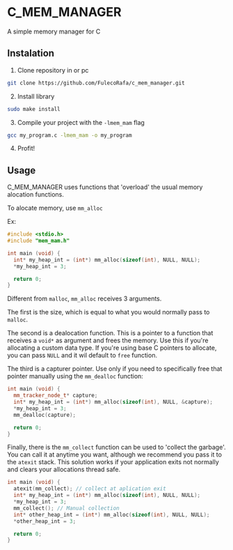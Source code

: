 # C_MEM_MANAGER
A simple memory manager for C

## Instalation
1. Clone repository in or pc
```bash
git clone https://github.com/FulecoRafa/c_mem_manager.git
```

2. Install library
```bash
sudo make install
```

3. Compile your project with the `-lmem_mam` flag
```bash
gcc my_program.c -lmem_mam -o my_program
```

4. Profit!

## Usage
C_MEM_MANAGER uses functions that 'overload' the usual memory alocation functions.

To alocate memory, use `mm_alloc`

Ex:
```cpp
#include <stdio.h>
#include "mem_mam.h"

int main (void) {
  int* my_heap_int = (int*) mm_alloc(sizeof(int), NULL, NULL);
  *my_heap_int = 3;

  return 0;
}
```

Different from `malloc`, `mm_alloc` receives 3 arguments.

The first is the size, which is equal to what
you would normally pass to `malloc`.

The second is a dealocation function.
This is a pointer to a function that
receives a `void*` as argument and frees the memory.
Use this if you're allocating a custom data type.
If you're using base C pointers to allocate, you can
pass `NULL` and it wil default to `free` function.

The third is a capturer pointer. Use only if you need
to specifically free that pointer manually using the
`mm_dealloc` function:
```cpp
int main (void) {
  mm_tracker_node_t* capture;
  int* my_heap_int = (int*) mm_alloc(sizeof(int), NULL, &capture);
  *my_heap_int = 3;
  mm_dealloc(capture);

  return 0;
}
```

Finally, there is the `mm_collect` function can be used
to 'collect the garbage'. You can call it at anytime you
want, although we recommend you pass it to the `atexit`
stack. This solution works if your application exits
not normally and clears your allocations thread safe.
```cpp
int main (void) {
  atexit(mm_collect); // collect at aplication exit
  int* my_heap_int = (int*) mm_alloc(sizeof(int), NULL, NULL);
  *my_heap_int = 3;
  mm_collect(); // Manual collection
  int* other_heap_int = (int*) mm_alloc(sizeof(int), NULL, NULL);
  *other_heap_int = 3;

  return 0;
}
```
